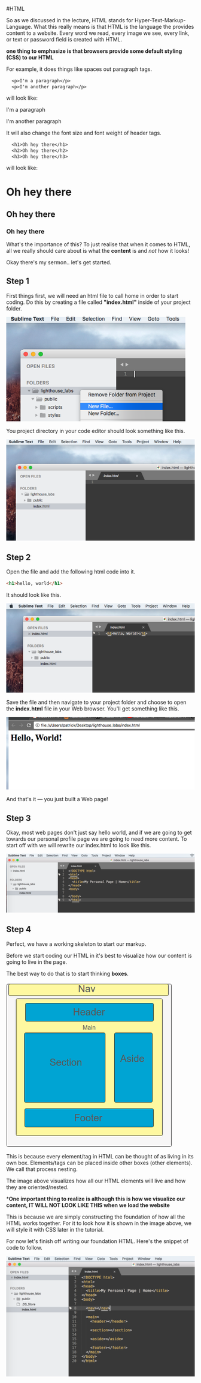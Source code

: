 #HTML

So as we discussed in the lecture, HTML stands for Hyper-Text-Markup-Language.
What this really means is that HTML is the language the provides content to a website.
Every word we read, every image we see, every link, or text or password field is created with HTML. 

**one thing to emphasize is that browsers provide some default styling (CSS) to our HTML**
 
 For example, it does things like spaces out paragraph tags. 
 
```
  <p>I'm a paragraph</p>
  <p>I'm another paragraph</p>
```
will look like:
  <p>I'm a paragraph</p>
  <p>I'm another paragraph</p>

It will also change the font size and font weight of header tags.

```
  <h1>Oh hey there</h1>
  <h2>Oh hey there</h2>
  <h3>Oh hey there</h3>
```
will look like:
  <h1>Oh hey there</h1>
  <h2>Oh hey there</h2>
  <h3>Oh hey there</h3>

What's the importance of this? To just realise that when it comes to HTML, all we 
really should care about is what the <strong>content</strong> is and <em>not</em> how it looks!

Okay there's my sermon.. let's get started. 

## Step 1
  First things first, we will need an html file to call home in order to start coding. 
  Do this by creating a file called <b>"index.html"</b> inside of your project folder. 
  
  ![make new file](/assets/imgs/tutorial-step-8.png)
  
  You project directory in your code editor should look something like this. 
  
  ![directory with index.html](/assets/imgs/tutorial-step-9.png)

## Step 2

Open the file and add the following html code into it.

```html
<h1>hello, world</h1>
```
It should look like this.

![hello, world](/assets/imgs/tutorial-step-10.png)

Save the file and then navigate to your project folder and choose to open the **index.html** file in your Web browser. You'll get something like this.

![Hello, Chrome](/assets/imgs/tutorial-step-11.png)

And that's it &mdash; you just built a Web page!

## Step 3
 Okay, most web pages don't just say hello world, and if we are going to get towards our personal profile page we are going to need more content.
 To start off with we will rewrite our index.html to look like this. 
 
 ![basic html skeleton](/assets/imgs/tutorial-step-12.png)
 
 ## Step 4
 
 Perfect, we have a working skeleton to start our markup. 
    
 Before we start coding our HTML in it's best to visualize how our content is going to live in the page. 
 
 The best way to do that is to start thinking <b>boxes</b>. 
    
![thinking boxy](/assets/imgs/step-13.png)
    
 This is because every element/tag in HTML can be thought of as living in its own box. 
Elements/tags can be placed inside other boxes (other elements). We call that process nesting. 
    
 The image above visualizes how all our HTML elements will live and how they are oriented/nested. 
    
***One important thing to realize is although this is how we visualize our content, 
IT WILL NOT LOOK LIKE THIS when we load the website**
    
This is because we are simply constructing the foundation of how all the HTML works together. For it to look how it is shown in the image above, we will style it with CSS later in the tutorial. 
 
For now let's finish off writing our foundation HTML. Here's the snippet of code to follow. 

![finished skeleton](/assets/imgs/step-14.png)
   
